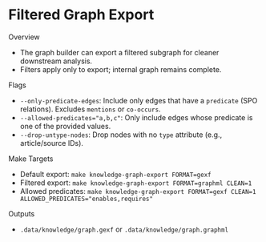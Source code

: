 Filtered Graph Export
=====================

Overview
- The graph builder can export a filtered subgraph for cleaner downstream analysis.
- Filters apply only to export; internal graph remains complete.

Flags
- `--only-predicate-edges`: Include only edges that have a `predicate` (SPO relations). Excludes `mentions` or `co-occurs`.
- `--allowed-predicates="a,b,c"`: Only include edges whose predicate is one of the provided values.
- `--drop-untype-nodes`: Drop nodes with no `type` attribute (e.g., article/source IDs).

Make Targets
- Default export: `make knowledge-graph-export FORMAT=gexf`
- Filtered export: `make knowledge-graph-export FORMAT=graphml CLEAN=1`
- Allowed predicates: `make knowledge-graph-export FORMAT=gexf CLEAN=1 ALLOWED_PREDICATES="enables,requires"`

Outputs
- `.data/knowledge/graph.gexf` or `.data/knowledge/graph.graphml`

